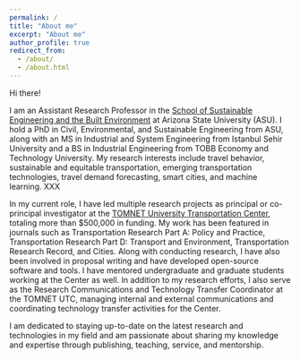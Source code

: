```yaml
---
permalink: /
title: "About me"
excerpt: "About me"
author_profile: true
redirect_from: 
  - /about/
  - /about.html
---
```

Hi there!

I am an Assistant Research Professor in the [School of Sustainable Engineering and the Built Environment](https://ssebe.engineering.asu.edu/) at Arizona State University (ASU). I hold a PhD in Civil, Environmental, and Sustainable Engineering from ASU, along with an MS in Industrial and System Engineering from Istanbul Sehir University and a BS in Industrial Engineering from TOBB Economy and Technology University. My research interests include travel behavior, sustainable and equitable transportation, emerging transportation technologies, travel demand forecasting, smart cities, and machine learning. XXX

In my current role, I have led multiple research projects as principal or co-principal investigator at the [TOMNET University Transportation Center](https://tomnet-utc.engineering.asu.edu/), totaling more than $500,000 in funding. My work has been featured in journals such as Transportation Research Part A: Policy and Practice, Transportation Research Part D: Transport and Environment, Transportation Research Record, and Cities. Along with conducting research, I have also been involved in proposal writing and have developed open-source software and tools. I have mentored undergraduate and graduate students working at the Center as well. In addition to my research efforts, I also serve as the Research Communications and Technology Transfer Coordinator at the TOMNET UTC, managing internal and external communications and coordinating technology transfer activities for the Center.

I am dedicated to staying up-to-date on the latest research and technologies in my field and am passionate about sharing my knowledge and expertise through publishing, teaching, service, and mentorship.
